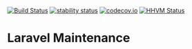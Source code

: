[![Build Status](https://travis-ci.org/ck-developer/laravel-maintenance.svg?branch=dev-master)](https://travis-ci.org/ck-developer/laravel-maintenance)
[![stability status](https://img.shields.io/badge/stability-dev-red.svg)]()
[![codecov.io](https://codecov.io/github/ck-developer/laravel-maintenance/coverage.svg?branch=dev-master)](https://codecov.io/github/ck-developer/laravel-maintenance?branch=dev-master)
[![HHVM Status](http://hhvm.h4cc.de/badge/ck/laravel-maintenance.svg)](http://hhvm.h4cc.de/package/ck/laravel-maintenance)

# Laravel Maintenance
